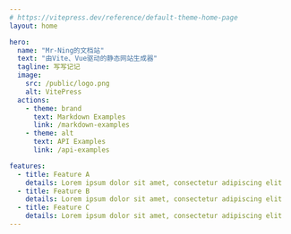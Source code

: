 ```yaml
---
# https://vitepress.dev/reference/default-theme-home-page
layout: home

hero:
  name: "Mr-Ning的文档站"
  text: "由Vite、Vue驱动的静态网站生成器"
  tagline: 写写记记
  image:
    src: /public/logo.png
    alt: VitePress
  actions:
    - theme: brand
      text: Markdown Examples
      link: /markdown-examples
    - theme: alt
      text: API Examples
      link: /api-examples

features:
  - title: Feature A
    details: Lorem ipsum dolor sit amet, consectetur adipiscing elit
  - title: Feature B
    details: Lorem ipsum dolor sit amet, consectetur adipiscing elit
  - title: Feature C
    details: Lorem ipsum dolor sit amet, consectetur adipiscing elit
---
```


